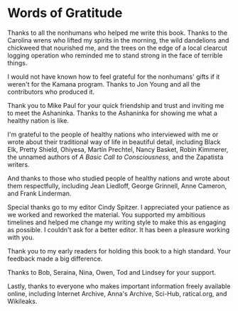 # Words of Gratitude

Thanks to all the nonhumans who helped me write this book. Thanks to the Carolina wrens who lifted my spirits in the morning, the wild dandelions and chickweed that nourished me, and the trees on the edge of a local clearcut logging operation who reminded me to stand strong in the face of terrible things.

I would not have known how to feel grateful for the nonhumans' gifts if it weren't for the Kamana program. Thanks to Jon Young and all the contributors who produced it.

Thank you to Mike Paul for your quick friendship and trust and inviting me to meet the Ashaninka. Thanks to the Ashaninka for showing me what a healthy nation is like.

I'm grateful to the people of healthy nations who interviewed with me or wrote about their traditional way of life in beautiful detail, including Black Elk, Pretty Shield, Ohiyesa, Martín Prechtel, Nancy Basket, Robin Kimmerer, the unnamed authors of _A Basic Call to Consciousness,_ and the Zapatista writers.

And thanks to those who studied people of healthy nations and wrote about them respectfully, including Jean Liedloff, George Grinnell, Anne Cameron, and Frank Linderman.

Special thanks go to my editor Cindy Spitzer. I appreciated your patience as we worked and reworked the material. You supported my ambitious timelines and helped me change my writing style to make this as engaging as possible. I couldn't ask for a better editor. It has been a pleasure working with you.

Thank you to my early readers for holding this book to a high standard. Your feedback made a big difference.

Thanks to Bob, Seraina, Nina, Owen, Tod and Lindsey for your support.

Lastly, thanks to everyone who makes important information freely available online, including Internet Archive, Anna's Archive, Sci-Hub, ratical.org, and Wikileaks.